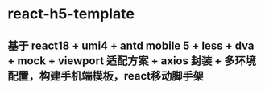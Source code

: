 # react-h5-template
## 基于 react18 + umi4 + antd mobile 5 + less + dva + mock + viewport 适配方案 + axios 封装 + 多环境配置，构建手机端模板，react移动脚手架
